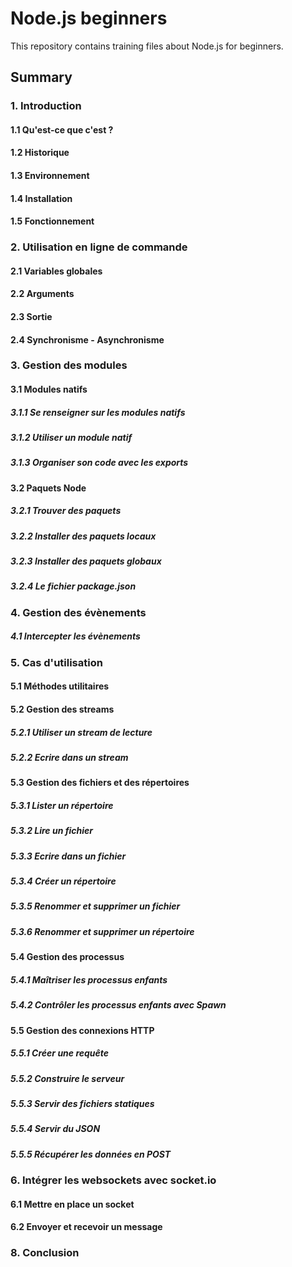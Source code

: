 # Node.js beginners

This repository contains training files about Node.js for beginners.

## Summary

### 1. Introduction

#### 1.1 Qu'est-ce que c'est ?

#### 1.2 Historique

#### 1.3 Environnement

#### 1.4 Installation

#### 1.5 Fonctionnement

### 2. Utilisation en ligne de commande

#### 2.1 Variables globales

#### 2.2 Arguments

#### 2.3 Sortie

#### 2.4 Synchronisme - Asynchronisme 

### 3. Gestion des modules

#### 3.1 Modules natifs

  ##### 3.1.1 Se renseigner sur les modules natifs

  ##### 3.1.2 Utiliser un module natif

  ##### 3.1.3 Organiser son code avec les exports

#### 3.2 Paquets Node

  ##### 3.2.1 Trouver des paquets

  ##### 3.2.2 Installer des paquets locaux

  ##### 3.2.3 Installer des paquets globaux

  ##### 3.2.4 Le fichier package.json

### 4. Gestion des évènements

##### 4.1 Intercepter les évènements

### 5. Cas d'utilisation

#### 5.1 Méthodes utilitaires

#### 5.2 Gestion des streams

  ##### 5.2.1 Utiliser un stream de lecture

  ##### 5.2.2 Ecrire dans un stream

#### 5.3 Gestion des fichiers et des répertoires

  ##### 5.3.1 Lister un répertoire

  ##### 5.3.2 Lire un fichier

  ##### 5.3.3 Ecrire dans un fichier

  ##### 5.3.4 Créer un répertoire

  ##### 5.3.5 Renommer et supprimer un fichier

  ##### 5.3.6 Renommer et supprimer un répertoire

#### 5.4 Gestion des processus

  ##### 5.4.1 Maîtriser les processus enfants

  ##### 5.4.2 Contrôler les processus enfants avec Spawn

#### 5.5 Gestion des connexions HTTP

  ##### 5.5.1 Créer une requête

  ##### 5.5.2 Construire le serveur

  ##### 5.5.3 Servir des fichiers statiques

  ##### 5.5.4 Servir du JSON

  ##### 5.5.5 Récupérer les données en POST

### 6. Intégrer les websockets avec socket.io

  #### 6.1 Mettre en place un socket

  #### 6.2 Envoyer et recevoir un message

### 8. Conclusion

